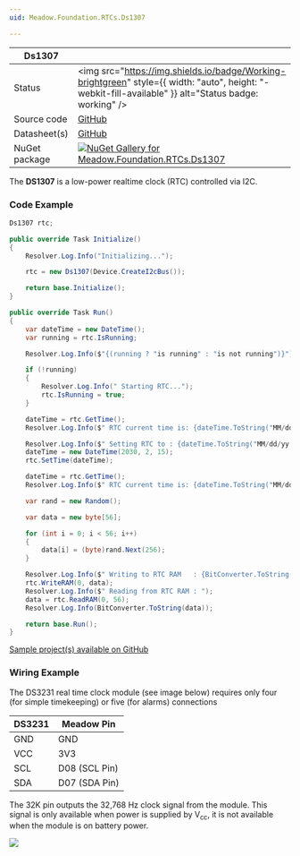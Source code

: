 ```yaml
---
uid: Meadow.Foundation.RTCs.Ds1307

---
```


| Ds1307 | |
|--------|--------|
| Status | <img src="https://img.shields.io/badge/Working-brightgreen" style={{ width: "auto", height: "-webkit-fill-available" }} alt="Status badge: working" /> |
| Source code | [GitHub](https://github.com/WildernessLabs/Meadow.Foundation/tree/main/Source/Meadow.Foundation.Peripherals/RTCs.Ds1307) |
| Datasheet(s) | [GitHub](https://github.com/WildernessLabs/Meadow.Foundation/tree/main/Source/Meadow.Foundation.Peripherals/RTCs.Ds1307/Datasheet) |
| NuGet package | <a href="https://www.nuget.org/packages/Meadow.Foundation.RTCs.Ds1307/" target="_blank"><img src="https://img.shields.io/nuget/v/Meadow.Foundation.RTCs.Ds1307.svg?label=Meadow.Foundation.RTCs.Ds1307" alt="NuGet Gallery for Meadow.Foundation.RTCs.Ds1307" /></a> |

The **DS1307** is a low-power realtime clock (RTC) controlled via I2C.

### Code Example

```csharp
Ds1307 rtc;

public override Task Initialize()
{
    Resolver.Log.Info("Initializing...");

    rtc = new Ds1307(Device.CreateI2cBus());

    return base.Initialize();
}

public override Task Run()
{
    var dateTime = new DateTime();
    var running = rtc.IsRunning;

    Resolver.Log.Info($"{(running ? "is running" : "is not running")}");

    if (!running)
    {
        Resolver.Log.Info(" Starting RTC...");
        rtc.IsRunning = true;
    }

    dateTime = rtc.GetTime();
    Resolver.Log.Info($" RTC current time is: {dateTime.ToString("MM/dd/yy HH:mm:ss")}");

    Resolver.Log.Info($" Setting RTC to : {dateTime.ToString("MM/dd/yy HH:mm:ss")}");
    dateTime = new DateTime(2030, 2, 15);
    rtc.SetTime(dateTime);

    dateTime = rtc.GetTime();
    Resolver.Log.Info($" RTC current time is: {dateTime.ToString("MM/dd/yy HH:mm:ss")}");

    var rand = new Random();

    var data = new byte[56];

    for (int i = 0; i < 56; i++)
    {
        data[i] = (byte)rand.Next(256);
    }

    Resolver.Log.Info($" Writing to RTC RAM   : {BitConverter.ToString(data)}");
    rtc.WriteRAM(0, data);
    Resolver.Log.Info($" Reading from RTC RAM : ");
    data = rtc.ReadRAM(0, 56);
    Resolver.Log.Info(BitConverter.ToString(data));

    return base.Run();
}

```

[Sample project(s) available on GitHub](https://github.com/WildernessLabs/Meadow.Foundation/tree/main/Source/Meadow.Foundation.Peripherals/RTCs.Ds1307/Samples/Ds1307_Sample)

### Wiring Example

The DS3231 real time clock module (see image below) requires only four (for simple timekeeping) or five (for alarms) connections

| DS3231 | Meadow Pin    |
|---------|---------------|
| GND     | GND           |
| VCC     | 3V3           |
| SCL     | D08 (SCL Pin) |
| SDA     | D07 (SDA Pin) |

The 32K pin outputs the 32,768 Hz clock signal from the module.  This signal is only available when power is supplied by V<sub>cc</sub>, it is not available when the module is on battery power.

<img src="/API_Assets/Meadow.Foundation.RTCs.DS1307/DS1307_Fritzing.png" />





